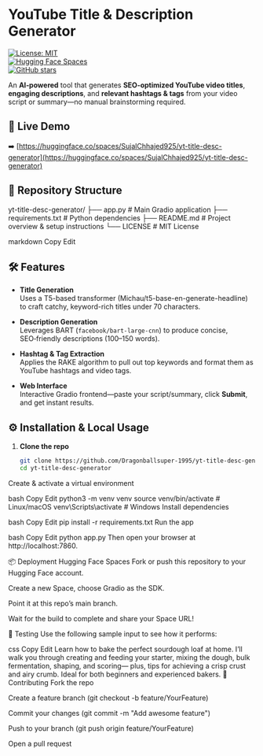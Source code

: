 # YouTube Title & Description Generator

[![License: MIT](https://img.shields.io/badge/License-MIT-blue.svg)](LICENSE)  
[![Hugging Face Spaces](https://img.shields.io/badge/Live%20Demo-Hugging%20Face-brightgreen)](https://huggingface.co/spaces/SujalChhajed925/yt-title-desc-generator)  
[![GitHub stars](https://img.shields.io/github/stars/Dragonballsuper-1995/yt-title-desc-generator)](https://github.com/Dragonballsuper-1995/yt-title-desc-generator/stargazers)

An **AI‑powered** tool that generates **SEO‑optimized YouTube video titles**, **engaging descriptions**, and **relevant hashtags & tags** from your video script or summary—no manual brainstorming required.

## 🚀 Live Demo

➡️ [https://huggingface.co/spaces/SujalChhajed925/yt-title-desc-generator](https://huggingface.co/spaces/SujalChhajed925/yt-title-desc-generator)

## 📂 Repository Structure

yt-title-desc-generator/
├── app.py # Main Gradio application
├── requirements.txt # Python dependencies
├── README.md # Project overview & setup instructions
└── LICENSE # MIT License

markdown
Copy
Edit

## 🛠️ Features

- **Title Generation**  
  Uses a T5-based transformer (Michau/t5-base-en-generate-headline) to craft catchy, keyword-rich titles under 70 characters.

- **Description Generation**  
  Leverages BART (`facebook/bart-large-cnn`) to produce concise, SEO‑friendly descriptions (100–150 words).

- **Hashtag & Tag Extraction**  
  Applies the RAKE algorithm to pull out top keywords and format them as YouTube hashtags and video tags.

- **Web Interface**  
  Interactive Gradio frontend—paste your script/summary, click **Submit**, and get instant results.

## ⚙️ Installation & Local Usage

1. **Clone the repo**  
   ```bash
   git clone https://github.com/Dragonballsuper-1995/yt-title-desc-generator.git
   cd yt-title-desc-generator
Create & activate a virtual environment

bash
Copy
Edit
python3 -m venv venv
source venv/bin/activate    # Linux/macOS
venv\Scripts\activate       # Windows
Install dependencies

bash
Copy
Edit
pip install -r requirements.txt
Run the app

bash
Copy
Edit
python app.py
Then open your browser at http://localhost:7860.

📦 Deployment
Hugging Face Spaces
Fork or push this repository to your Hugging Face account.

Create a new Space, choose Gradio as the SDK.

Point it at this repo’s main branch.

Wait for the build to complete and share your Space URL!

🧪 Testing
Use the following sample input to see how it performs:

css
Copy
Edit
Learn how to bake the perfect sourdough loaf at home.
I’ll walk you through creating and feeding your starter,
mixing the dough, bulk fermentation, shaping, and scoring—
plus, tips for achieving a crisp crust and airy crumb.
Ideal for both beginners and experienced bakers.
🤝 Contributing
Fork the repo

Create a feature branch (git checkout -b feature/YourFeature)

Commit your changes (git commit -m "Add awesome feature")

Push to your branch (git push origin feature/YourFeature)

Open a pull request
